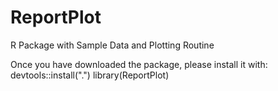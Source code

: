 # ReportPlot
R Package with Sample Data and Plotting Routine

Once you have downloaded the package, please install it with:
devtools::install(".")
library(ReportPlot)
